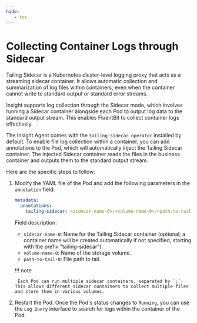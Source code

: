 ```yaml
---
hide:
   - toc
---
```


# Collecting Container Logs through Sidecar

Tailing Sidecar is a Kubernetes cluster-level logging proxy that acts as a streaming sidecar container. It allows automatic collection and summarization of log files within containers, even when the container cannot write to standard output or standard error streams.

Insight supports log collection through the Sidecar mode, which involves running a Sidecar container alongside each Pod to output log data to the standard output stream. This enables FluentBit to collect container logs effectively.

The Insight Agent comes with the `tailing-sidecar operator` installed by default. To enable file log collection within a container, you can add annotations to the Pod, which will automatically inject the Tailing Sidecar container. The injected Sidecar container reads the files in the business container and outputs them to the standard output stream.

Here are the specific steps to follow:

1. Modify the YAML file of the Pod and add the following parameters in the `annotation` field:

    ```yaml
    metadata:
      annotations:
        tailing-sidecar: <sidecar-name-0>:<volume-name-0>:<path-to-tail-0>;<sidecar-name-1>:<volume-name-1>:<path-to -tail-1>
    ```

    Field description:

    - `sidecar-name-0`: Name for the Tailing Sidecar container (optional; a container name will be created automatically if not specified, starting with the prefix "tailing-sidecar").
    - `volume-name-0`: Name of the storage volume.
    - `path-to-tail-0`: File path to tail.

    !!! note

        Each Pod can run multiple sidecar containers, separated by `;`. This allows different sidecar containers to collect multiple files and store them in various volumes.

2. Restart the Pod. Once the Pod's status changes to `Running`, you can use the `Log Query` interface to search for logs within the container of the Pod.
